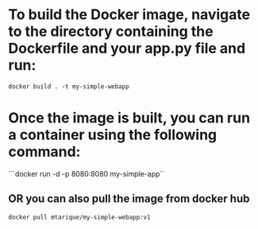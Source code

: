 # To build the Docker image, navigate to the directory containing the Dockerfile and your app.py file and run:
```docker build . -t my-simple-webapp```

# Once the image is built, you can run a container using the following command:
```docker run -d -p 8080:8080 my-simple-app``

## OR you can also pull the image from docker hub
```docker pull mtarique/my-simple-webapp:v1```
